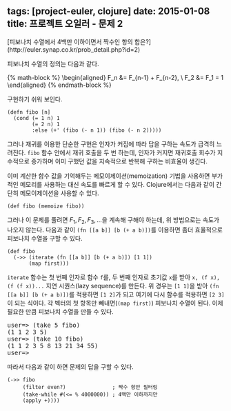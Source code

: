 tags: [project-euler, clojure]
date: 2015-01-08
title: 프로젝트 오일러 - 문제 2
---
<div class="box">[피보나치 수열에서 4백만 이하이면서 짝수인 항의 합은?](http://euler.synap.co.kr/prob_detail.php?id=2)</div>

피보나치 수열의 정의는 다음과 같다.
<!--more-->

{% math-block %}
\begin{aligned}
F_n &= F_{n-1} + F_{n-2}, \\
F_2 &= F_1 = 1
\end{aligned}
{% endmath-block %}

구현하기 쉬워 보인다.

```[clojure]
(defn fibo [n]
  (cond (= 1 n) 1
        (= 2 n) 1
        :else (+' (fibo (- n 1)) (fibo (- n 2)))))
```

그러나 재귀를 이용한 단순한 구현은 인자가 커짐에 따라 답을 구하는 속도가 급격히 느려진다. `fibo` 함수 안에서 재귀 호출을 두 번 하는데, 인자가 커지면 재귀호출 회수가 지수적으로 증가하며 이미 구했던 값을 지속적으로 반복해 구하는 비효율이 생긴다.

이미 계산한 함수 값을 기억해두는 메모이제이션(memoization) 기법을 사용하면 부가적인 메모리를 사용하는 대신 속도를 빠르게 할 수 있다. Clojure에서는 다음과 같이 간단히 메모이제이션을 사용할 수 있다.

```
(def fibo (memoize fibo))
```

그러나 이 문제를 풀려면 $F_1, F_2, F_3, ...$을 계속해 구해야 하는데, 위 방법으로는 속도가 나오지 않는다. 다음과 같이 `(fn [[a b]] [b (+ a b)])`를 이용하면 좀더 효율적으로 피보나치 수열을 구할 수 있다.

```[clojure]
(def fibo
  (->> (iterate (fn [[a b]] [b (+ a b)]) [1 1])
       (map first)))
```

`iterate` 함수는 첫 번째 인자로 함수 `f`를, 두 번째 인자로 초기값 `x`를 받아 `x, (f x), (f (f x))...` 지연 시퀀스(lazy sequence)를 만든다. 위 경우는 `[1 1]`을 받아 `(fn [[a b]] [b (+ a b)])`를 적용하면 `[1 2]`가 되고 여기에 다시 함수를 적용하면 `[2 3]`이 되는 식이다. 각 벡터의 첫 항목만 빼내면(`(map first)`) 피보나치 수열이 된다. 이제 필요한 만큼 피보나치 수열을 만들 수 있다.

<pre class="console">
user=> (take 5 fibo)
(1 1 2 3 5)
user=> (take 10 fibo)
(1 1 2 3 5 8 13 21 34 55)
user=>
</pre>

따라서 다음과 같이 하면 문제의 답을 구할 수 있다.

```[clojure]
(->> fibo
     (filter even?)               ; 짝수 항만 필터링
     (take-while #(<= % 4000000)) ; 4백만 이하까지만
     (apply +))))
```
